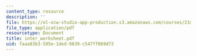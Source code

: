 ```yaml
---
content_type: resource
description: ''
file: https://ol-ocw-studio-app-production.s3.amazonaws.com/courses/21m-262-modern-music-1900-1960-fall-2006/faaa83b3505e1ded9839c547ff069d73_inter_worksheet.pdf
file_type: application/pdf
resourcetype: Document
title: inter_worksheet.pdf
uid: faaa83b3-505e-1ded-9839-c547ff069d73
---
```

